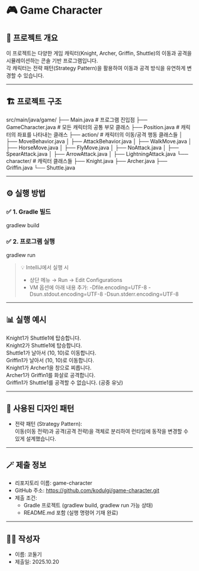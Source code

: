 ﻿# 🎮 Game Character

## 📌 프로젝트 개요
이 프로젝트는 다양한 게임 캐릭터(Knight, Archer, Griffin, Shuttle)의 이동과 공격을 시뮬레이션하는 콘솔 기반 프로그램입니다.  
각 캐릭터는 전략 패턴(Strategy Pattern)을 활용하여 이동과 공격 방식을 유연하게 변경할 수 있습니다.

---

## 🏗️ 프로젝트 구조
src/main/java/game/
├── Main.java                # 프로그램 진입점
├── GameCharacter.java       # 모든 캐릭터의 공통 부모 클래스
├── Position.java            # 캐릭터의 좌표를 나타내는 클래스
├── action/                  # 캐릭터의 이동/공격 행동 클래스들
│   ├── MoveBehavior.java
│   ├── AttackBehavior.java
│   ├── WalkMove.java
│   ├── HorseMove.java
│   ├── FlyMove.java
│   ├── NoAttack.java
│   ├── SpearAttack.java
│   ├── ArrowAttack.java
│   ├── LightningAttack.java
└── character/               # 캐릭터 클래스들
    ├── Knight.java
    ├── Archer.java
    ├── Griffin.java
    └── Shuttle.java

---

## ⚙️ 실행 방법

### ✅ 1. Gradle 빌드
gradlew build

### ✅ 2. 프로그램 실행
gradlew run

> 💡 IntelliJ에서 실행 시  
> - 상단 메뉴 → Run → Edit Configurations  
> - VM 옵션에 아래 내용 추가:
>   -Dfile.encoding=UTF-8 -Dsun.stdout.encoding=UTF-8 -Dsun.stderr.encoding=UTF-8

---

## 📊 실행 예시
Knight1가 Shuttle1에 탑승합니다.  
Knight2가 Shuttle1에 탑승합니다.  
Shuttle1가 날아서 (10, 10)로 이동합니다.  
Griffin1가 날아서 (10, 10)로 이동합니다.  
Knight1가 Archer1을 창으로 찌릅니다.  
Archer1가 Griffin1를 화살로 공격합니다.  
Griffin1가 Shuttle1를 공격할 수 없습니다. (공중 유닛)

---

## 🧩 사용된 디자인 패턴
- 전략 패턴 (Strategy Pattern):  
  이동(이동 전략)과 공격(공격 전략)을 객체로 분리하여 런타임에 동작을 변경할 수 있게 설계했습니다.

---

## 🪄 제출 정보
- 리포지토리 이름: game-character  
- GitHub 주소: https://github.com/kodulgi/game-character.git  
- 제출 조건:  
  - Gradle 프로젝트 (gradlew build, gradlew run 가능 상태)  
  - README.md 포함 (실행 명령어 기재 완료)

---

## 👨‍💻 작성자
- 이름: 코둘기  
- 제출일: 2025.10.20

